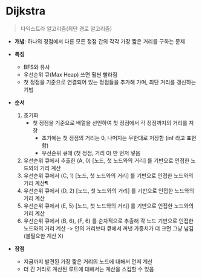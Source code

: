 # Dijkstra

> 다익스트라 알고리즘(최단 경로 알고리즘)

- **개념**: 하나의 정점에서 다른 모든 정점 간의 각각 가장 짧은 거리를 구하는 문제

- **특징**
  - BFS와 유사
  - 우선순위 큐(Max Heap) 쓰면 훨씬 빨라짐
  - 첫 정점을 기준으로 연결되어 있는 정점들을 추가해 가며, 최단 거리를 갱신하는 기법
- **순서**

  1. 초기화
     - 첫 정점을 기준으로 배열을 선언하여 첫 정점에서 각 정점까지의 거리를 저장
       - 초기에는 첫 정점의 거리는 0, 나머지는 무한대로 저장함 (inf 라고 표현함)
       - 우선순위 큐에 (첫 정점, 거리 0) 만 먼저 넣음
  2. 우선순위 큐에서 추출한 (A, 0) [노드, 첫 노드와의 거리] 를 기반으로 인접한 노드와의 거리 계산
  3. 우선순위 큐에서 (C, 1) [노드, 첫 노드와의 거리] 를 기반으로 인접한 노드와의 거리 계산¶
  4. 우선순위 큐에서 (D, 2) [노드, 첫 노드와의 거리] 를 기반으로 인접한 노드와의 거리 계산
  5. 우선순위 큐에서 (E, 5) [노드, 첫 노드와의 거리] 를 기반으로 인접한 노드와의 거리 계산
  6. 우선순위 큐에서 (B, 6), (F, 6) 를 순차적으로 추출해 각 노드 기반으로 인접한 노드와의 거리 계산 -> 안의 거리보다 큐에서 꺼낸 가중치가 더 크면 그냥 넘김(불필요한 계산 X)

- **장점**
  - 지금까지 발견된 가장 짧은 거리의 노드에 대해서 먼저 계산
  - 더 긴 거리로 계산된 루트에 대해서는 계산을 스킵할 수 있음
